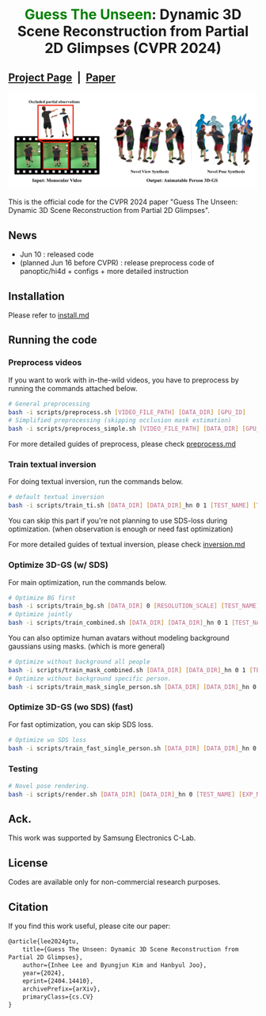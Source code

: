 # <p align="center"> <font color=#008000>Guess The Unseen</font>: Dynamic 3D Scene Reconstruction from Partial 2D Glimpses (CVPR 2024)</p>

## [Project Page](https://snuvclab.github.io/gtu/) &nbsp;|&nbsp; [Paper](https://arxiv.org/abs/2404.14410) 

![teaser](./assets/teaser_placeholder.png)

This is the official code for the CVPR 2024 paper "Guess The Unseen: Dynamic 3D Scene Reconstruction from Partial 2D Glimpses".

## News
- Jun 10 : released code
- (planned Jun 16 before CVPR) : release preprocess code of panoptic/hi4d + configs + more detailed instruction 


## Installation
Please refer to [install.md](install.md)

## Running the code
### Preprocess videos
If you want to work with in-the-wild videos, you have to preprocess by running the commands attached below.

```bash
# General preprocessing
bash -i scripts/preprocess.sh [VIDEO_FILE_PATH] [DATA_DIR] [GPU_ID]
# Simplified preprocessing (skipping occlusion mask estimation)
bash -i scripts/preprocess_simple.sh [VIDEO_FILE_PATH] [DATA_DIR] [GPU_ID]
```

For more detailed guides of preprocess, please check [preprocess.md](preprocess.md)

### Train textual inversion
For doing textual inversion, run the commands below.

```bash
# default textual inversion
bash -i scripts/train_ti.sh [DATA_DIR] [DATA_DIR]_hn 0 1 [TEST_NAME] [TI_EXP_NAME] [GPU_ID] [PORT]
```

You can skip this part if you're not planning to use SDS-loss during optimization. (when observation is enough or need fast optimization)

For more detailed guides of textual inversion, please check [inversion.md](inversion.md)


### Optimize 3D-GS (w/ SDS)
For main optimization, run the commands below.

```bash
# Optimize BG first
bash -i scripts/train_bg.sh [DATA_DIR] 0 [RESOLUTION_SCALE] [TEST_NAME] [GPU_ID]
# Optimize jointly
bash -i scripts/train_combined.sh [DATA_DIR] [DATA_DIR]_hn 0 1 [TEST_NAME] [EXP_NAME] [TI_EXP_NAME] [GPU_ID]
```

You can also optimize human avatars without modeling background gaussians using masks. (which is more general)

```bash
# Optimize without background all people
bash -i scripts/train_mask_combined.sh [DATA_DIR] [DATA_DIR]_hn 0 1 [TEST_NAME] [EXP_NAME] [TI_EXP_NAME] [GPU_ID]
# Optimize without background specific person.
bash -i scripts/train_mask_single_person.sh [DATA_DIR] [DATA_DIR]_hn 0 1 [TEST_NAME] [EXP_NAME] [TI_EXP_NAME] [PERSON_ID] [GPU_ID]

```

### Optimize 3D-GS (wo SDS) (fast)
For fast optimization, you can skip SDS loss.

```bash
# Optimize wo SDS loss
bash -i scripts/train_fast_single_person.sh [DATA_DIR] [DATA_DIR]_hn 0 1 [TEST_NAME] [EXP_NAME] [PERSON_ID] [GPU_ID]
```

### Testing

```bash
# Novel pose rendering. 
bash -i scripts/render.sh [DATA_DIR] [DATA_DIR]_hn 0 [TEST_NAME] [EXP_NAME] [GPU_ID]
```

## Ack.
This work was supported by Samsung Electronics C-Lab.


## License
Codes are available only for non-commercial research purposes.


## Citation

If you find this work useful, please cite our paper:

```
@article{lee2024gtu,
    title={Guess The Unseen: Dynamic 3D Scene Reconstruction from Partial 2D Glimpses}, 
    author={Inhee Lee and Byungjun Kim and Hanbyul Joo},
    year={2024},
    eprint={2404.14410},
    archivePrefix={arXiv},
    primaryClass={cs.CV}
}
```
